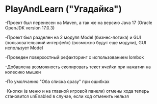 # PlayAndLearn ("Угадайка")

-Проект был перенесен на Maven, а так же на версию Java 17 (Oracle OpenJDK version 17.0.3)

-Проект был разделен на 2 модуля Model (бизнес-логика) и GUI (пользовательский интерфейс) (возможно будут еще модули), GUI использует Model

-Проведен поверхостный рефакторинг с использованием lombok

-Добавлена возможность скопировать текст ячейки при нажатии на колесико мышки

-По умолчанию "Оба списка сразу" при ошибках

-Кнопки (в меню и на главной игровой панели) отмены хода теперь становится unEnabled в случае, если ход отменить нельзя
